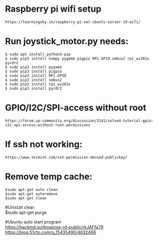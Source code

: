 # Raspberry pi wifi setup  
	https://learningsky.io/raspberry-pi-set-ubuntu-server-19-wifi/  

# Run joystick_motor.py needs:  
	$ sudo apt install python3-pip  
	$ sudo pip3 install numpy pygame pigpio RPi.GPIO smbus2 rpi_ws281x pycdr2  
	$ sudo pip3 install pygame  
	$ sudo pip3 install pigpio  
	$ sudo pip3 install RPi.GPIO  
	$ sudo pip3 install smbus2  
	$ sudo pip3 install rpi_ws281x  
	$ sudo pip3 install pycdr2  

# GPIO/I2C/SPI-access without root  
	https://forum.up-community.org/discussion/2141/solved-tutorial-gpio-i2c-spi-access-without-root-permissions  

# If ssh not working:  
	https://www.tecmint.com/ssh-permission-denied-publickey/  

# Remove temp cache:  
	$sudo apt-get auto clean  
	$sudo apt-get autoremove  
	$sudo apt-get clean  

#Unistall clear:  
	$sudo apt-get purge  

#Ubuntu auto start program  
	https://hackmd.io/@osense-rd-public/rkJAFfa79  
	https://blog.51cto.com/u_15435490/4632466  